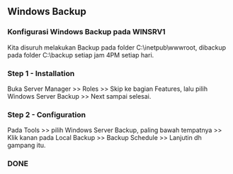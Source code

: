 ## Windows Backup
### Konfigurasi Windows Backup pada WINSRV1
Kita disuruh melakukan Backup pada folder C:\inetpub\wwwroot, dibackup pada folder C:\backup setiap jam 4PM setiap hari.
### Step 1 - Installation
Buka Server Manager >> Roles >> Skip ke bagian Features, lalu pilih Windows Server Backup >> Next sampai selesai.
### Step 2 - Configuration
Pada Tools >> pilih Windows Server Backup, paling bawah tempatnya >> Klik kanan pada Local Backup >> Backup Schedule >> Lanjutin dh gampang itu.
### DONE
